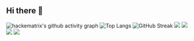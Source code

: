 ## Hi there 👋

<!--
**hackematrix/hackematrix** is a ✨ _special_ ✨ repository because its `README.md` (this file) appears on your GitHub profile.

Here are some ideas to get you started:

- 🔭 I’m currently working on ...
- 🌱 I’m currently learning ...
- 👯 I’m looking to collaborate on ...
- 🤔 I’m looking for help with ...
- 💬 Ask me about ...
- 📫 How to reach me: ...
- 😄 Pronouns: ...
- ⚡ Fun fact: ...
-->

![hackematrix's github activity graph](https://github-readme-activity-graph.vercel.app/graph?username=hackematrix)
![Top Langs](https://github-readme-stats.vercel.app/api/top-langs/?username=hackematrix)
![GitHub Streak](https://streak-stats.demolab.com/?user=hackematrix)
<img src="https://img.shields.io/badge/-Rust-000000?style=flat-square&logo=rust&logoColor=white" /> 
<img src="https://img.shields.io/badge/-C++-00599C?style=flat-square&logo=c%2B%2B" /> 
<img src="https://img.shields.io/badge/-Python-3776AB?style=flat-square&logo=python&logoColor=white" /> 
<img src="https://img.shields.io/badge/-MATLAB-EF3B24?style=flat-square&logo=matlab&logoColor=white" />




